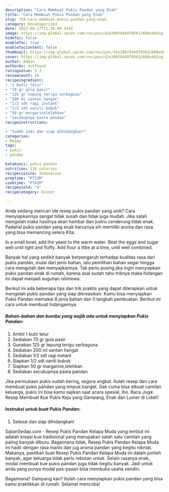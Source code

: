 ```yaml
---
description: "Cara Membuat Pukis Pandan yang Enak"
title: "Cara Membuat Pukis Pandan yang Enak"
slug: 754-cara-membuat-pukis-pandan-yang-enak
category: Uncategorized
date: 2022-08-17T21:36:09.434Z
image: https://img-global.cpcdn.com/recipes/42e206f844970563/680x482cq70/pukis-pandan-foto-resep-utama.jpg
hideToc: false
enableToc: true
enableTocContent: false
thumbnail: https://img-global.cpcdn.com/recipes/42e206f844970563/680x482cq70/pukis-pandan-foto-resep-utama.jpg
cover: https://img-global.cpcdn.com/recipes/42e206f844970563/680x482cq70/pukis-pandan-foto-resep-utama.jpg
author: Admin
authorAv: notfound
ratingvalue: 3.3
reviewcount: 20
recipeingredient:
- "1 butir telur"
- "70 gr gula pasir"
- "125 gr tepung terigu serbaguna"
- "200 ml santan hangat"
- "1/2 sdt ragi instant"
- "1/2 sdt vanili bubuk"
- "50 gr margarinelelehkan"
- "secukupnya pasta pandan"
recipeinstructions:

- "Sudah jadi dan siap dihidangkan!"
categories:
- Resep
tags:
- pukis
- pandan

katakunci: pukis pandan 
nutrition: 128 calories
recipecuisine: Indonesian
preptime: "PT13M"
cooktime: "PT41M"
recipeyield: "4"
recipecategory: Dinner

---
```





Anda sedang mencari ide resep pukis pandan yang unik? Cara menyiapkannya sangat tidak susah dan tidak juga mudah. Jika salah mengolah maka hasilnya akan hambar dan justru cenderung tidak enak. Padahal pukis pandan yang enak harusnya sih memiliki aroma dan rasa yang bisa memancing selera Kita.





In a small bowl, add the yeast to the warm water. Beat the eggs and sugar well until light and fluffy. Add flour a little at a time, until well combined.

Banyak hal yang sedikit banyak berpengaruh terhadap kualitas rasa dari pukis pandan, mulai dari jenis bahan, lalu pemilihan bahan segar hingga cara mengolah dan menyajikannya. Tak perlu pusing jika ingin menyiapkan pukis pandan enak di rumah, karena asal sudah tahu triknya maka hidangan ini dapat menjadi suguhan istimewa.






Berikut ini ada beberapa tips dan trik praktis yang dapat diterapkan untuk mengolah pukis pandan yang siap dikreasikan. Kamu bisa menyiapkan Pukis Pandan memakai 8 jenis bahan dan 0 langkah pembuatan. Berikut ini cara untuk membuat hidangannya.

<!--inarticleads1-->

##### Bahan-bahan dan bumbu yang wajib ada untuk menyiapkan Pukis Pandan:

1. Ambil 1 butir telur
1. Sediakan 70 gr gula pasir
1. Gunakan 125 gr tepung terigu serbaguna
1. Sediakan 200 ml santan hangat
1. Sediakan 1/2 sdt ragi instant
1. Siapkan 1/2 sdt vanili bubuk
1. Siapkan 50 gr margarine,lelehkan
1. Sediakan secukupnya pasta pandan


Jika permukaan pukis sudah kering, segera angkat. Itulah resep dan cara membuat pukis pandan yang empuk banget. Gak cuma bisa dibuat camilan keluarga, pukis ini bisa kamu sajikan saat acara spesial, lho. Baca Juga: Resep Membuat Kue Pukis Keju yang Gampang, Enak dan Lumer di Lidah! 

<!--inarticleads2-->

##### Instruksi untuk buat Pukis Pandan:


1. Selesai dan siap dihidangkan!

SajianSedap.com - Resep Pukis Pandan Kelapa Muda yang lembut ini adalah kreasi kue tradisional yang merupakan salah satu camilan yang paling banyak diburu. Bagaimana tidak, Resep Pukis Pandan Kelapa Muda ini hadir dengan rasa manis dan jug aroma pandan yang begitu nikmat. Makanya, pastikan buat Resep Pukis Pandan Kelapa Muda ini dalam jumlah banyak, agar keluarga tidak perlu rebutan untuk. Selain rasanya enak, modal membuat kue pukis pandan juga tidak begitu banyak. Jadi untuk anda yang punya modal pas-pasan bisa membuka usaha sendiri. 

Bagaimana? Gampang kan? Itulah cara menyiapkan pukis pandan yang bisa kamu praktikkan di rumah. Selamat mencoba!
